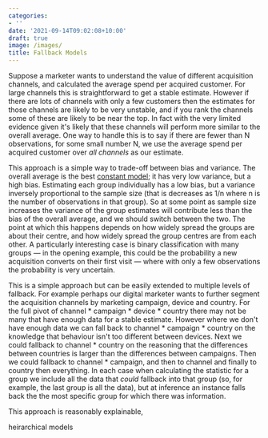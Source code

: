 ```yaml
---
categories:
- ''
date: '2021-09-14T09:02:08+10:00'
draft: true
image: /images/
title: Fallback Models
---
```


Suppose a marketer wants to understand the value of different acquisition channels, and calculated the average spend per acquired customer.
For large channels this is straightforward to get a stable estimate.
However if there are lots of channels with only a few customers then the estimates for those channels are likely to be very unstable, and if you rank the channels some of these are likely to be near the top.
In fact with the very limited evidence given it's likely that these channels will perform more similar to the overall average.
One way to handle this is to say if there are fewer than N observations, for some small number N, we use the average spend per acquired customer over *all channels* as our estimate.

This approach is a simple way to trade-off between bias and variance.
The overall average is the best [constant model](/constant-models); it has very low variance, but a high bias.
Estimating each group individually has a low bias, but a variance inversely proportional to the sample size (that is decreases as 1/n where n is the number of observations in that group).
So at some point as sample size increases the variance of the group estimates will contribute less than the bias of the overall average, and we should switch between the two.
The point at which this happens depends on how widely spread the groups are about their centre, and how widely spread the group centres are from each other.
A particularly interesting case is binary classification with many groups — in the opening example, this could be the probability a new acquisition converts on their first visit — where 
with only a few observations the probability is very uncertain.

This is a simple approach but can be easily extended to multiple levels of fallback.
For example perhaps our digital marketer wants to further segment the acquisition channels by marketing campaign, device and country.
For the full pivot of channel * campaign * device * country there may not be many that have enough data for a stable estimate.
However where we don't have enough data we can fall back to channel * campaign * country on the knowledge that behaviour isn't too different between devices.
Next we could fallback to channel * country on the reasoning that the differences between countries is larger than the differences between campaigns.
Then we could fallback to channel * campaign, and then to channel and finally to country then everything.
In each case when calculating the statistic for a group we include all the data that *could* fallback into that group (so, for example, the last group is all the data), but at inference an instance falls back the the most specific group for which there was information.

This approach is reasonably explainable, 



[](/categorical-embeddings)

heirarchical models